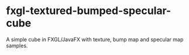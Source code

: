 # fxgl-textured-bumped-specular-cube
A simple cube in FXGL/JavaFX with texture, bump map and specular map samples.
